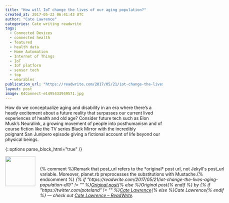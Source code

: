 ```yaml
---
title: "How will IoT change the lives of our aging population?"
created_at: 2017-05-22 06:41:43 UTC
author: "Cate Lawrence"
categories: Cate writing readwrite
tags: 
  - Connected Devices
  - connected health
  - featured
  - health data
  - Home Automation
  - Internet of Things
  - IoT
  - IoT platform
  - sensor tech
  - top
  - wearables
publication_url: "https://readwrite.com/2017/05/21/iot-change-the-lives-aging-population-dl1/"
layout: post
image: K4Connect-e1495433949571.jpg
---
```

How do we conceptualize aging and disability in an era where there’s a heady excitement about a future reality that surpasses our current lived experiences of health&nbsp;and old age? Consider future tech such as Elon Musk’s Neuralink, a growing movement of people into posthumanism and of course fiction like the TV series Black Mirror with the incredibly poignant&nbsp;San Junipero&nbsp;episode giving a fictional account of life beyond our physical beings.


{::options parse_block_html="true" /}
<div class="author">
   <img src="https://www.rss-specifications.com/rss-spec-rss.gif" style="width: 96px; height: 96;">
   <span style="position: absolute; padding: 32px 15px;">{% comment %}Remark that post_url refers to the *original* post url, not Jekyll's post_url variable. Moreover, planet.rb preprocesses the substitutions with Mustache.{% endcomment %}
      <i>{% if "https://readwrite.com/2017/05/21/iot-change-the-lives-aging-population-dl1/" != "" %}<a href="https://readwrite.com/2017/05/21/iot-change-the-lives-aging-population-dl1/">Original post</a>{% else %}Original post{% endif %} by {% if "https://twitter.com/poteland" != "" %}<a href="https://twitter.com/poteland">Cate Lawrence</a>{% else %}Cate Lawrence{% endif %} &mdash; check out <a href="https://readwrite.com">Cate Lawrence – ReadWrite</a>.</i>
  </span>
</div>
